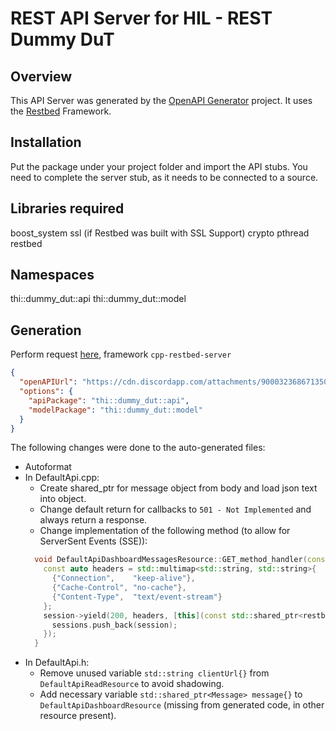 # REST API Server for HIL - REST Dummy DuT

## Overview
This API Server was generated by the [OpenAPI Generator](https://openapi-generator.tech) project.
It uses the [Restbed](https://github.com/Corvusoft/restbed) Framework.


## Installation
Put the package under your project folder and import the API stubs.
You need to complete the server stub, as it needs to be connected to a source.


## Libraries required
boost_system
ssl (if Restbed was built with SSL Support)
crypto
pthread
restbed


## Namespaces
thi::dummy_dut::api
thi::dummy_dut::model

## Generation
Perform request [here](http://api.openapi-generator.tech/index.html), framework `cpp-restbed-server`
```json
{
  "openAPIUrl": "https://cdn.discordapp.com/attachments/900032368671350794/900425969381302312/REST_dummy_DuT.yaml",
  "options": {
    "apiPackage": "thi::dummy_dut::api",
    "modelPackage": "thi::dummy_dut::model"
  }
}
```

The following changes were done to the auto-generated files:
- Autoformat
- In DefaultApi.cpp: 
  - Create shared_ptr for message object from body and load json text into object.
  - Change default return for callbacks to `501 - Not Implemented` and always return a response.
  - Change implementation of the following method (to allow for ServerSent Events (SSE)): 
  ```c++
    void DefaultApiDashboardMessagesResource::GET_method_handler(const std::shared_ptr<restbed::Session> session) {
      const auto headers = std::multimap<std::string, std::string>{
        {"Connection",    "keep-alive"},
        {"Cache-Control", "no-cache"},
        {"Content-Type",  "text/event-stream"}
      };
      session->yield(200, headers, [this](const std::shared_ptr<restbed::Session> &session) {
        sessions.push_back(session);
      });
    }
  ```
- In DefaultApi.h:
  - Remove unused variable `std::string clientUrl{}` from `DefaultApiReadResource` to avoid shadowing.
  - Add necessary variable `std::shared_ptr<Message> message{}` to `DefaultApiDashboardResource` (missing from generated code, in other resource present).
    